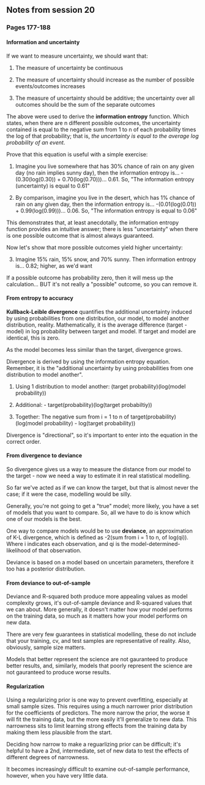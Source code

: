 ## Notes from session 20
### Pages 177-188


#### Information and uncertainty

If we want to measure uncertainty, we should want that:

1. The measure of uncertainty be continuous

2. The measure of uncertainty should increase as the number of possible events/outcomes increases

3. The measure of uncertainty should be additive; the uncertainty over all outcomes should be the sum of the separate outcomes

The above were used to derive the **information entropy** function. Which states, when there are n different possible outcomes, the uncertainty contained is equal to the negative sum from 1 to n of each probability times the log of that probability; that is, *the uncertainty is equal to the average log probability of an event*.

Prove that this equation is useful with a simple exercise:

1. Imagine you live somewhere that has 30% chance of rain on any given day (no rain implies sunny day), then the information entropy is... -(0.30(log(0.30)) + 0.70(log(0.70)))... 0.61. So, "The information entropy (uncertainty) is equal to 0.61"

2. By comparison, imagine you live in the desert, which has 1% chance of rain on any given day, then the information entropy is... -(0.01(log(0.01)) + 0.99(log(0.99)))... 0.06. So, "The information entropy is equal to 0.06"

This demonstrates that, at least anecdotally, the information entropy function provides an intuitive answer; there is less "uncertainty" when there is one possible outcome that is almost always guaranteed.

Now let's show that more possible outcomes yield higher uncertainty:

3. Imagine 15% rain, 15% snow, and 70% sunny. Then information entropy is... 0.82; higher, as we'd want

If a possible outcome has probability zero, then it will mess up the calculation... BUT it's not really a "possible" outcome, so you can remove it.

#### From entropy to accuracy

**Kullback-Leible divergence** quantifies the additional uncertainty induced by using probabilities from one distribution, our model, to model another distribution, reality. Mathematically, it is the average difference (target - model) in log probability between target and model. If target and model are identical, this is zero.

As the model becomes less similar than the target, divergence grows.

Divergence is derived by using the information entropy equation. Remember, it is the "additional uncertainty by using probabilities from one distribution to model another".

1. Using 1 distribution to model another: (target probability)(log(model probability))

2. Additional: - target(probability)(log(target probabiltiy))

3. Together: The negative sum from i = 1 to n of target(probability)(log(model probability) - log(target probability))

Divergence is "directional", so it's important to enter into the equation in the correct order.

#### From divergence to deviance

So divergence gives us a way to measure the distance from our model to the target - now we need a way to estimate it in real statistical modelling.

So far we've acted as if we can know the target, but that is almost never the case; if it were the case, modelling would be silly.

Generally, you're not going to get a "true" model; more likely, you have a set of models that you want to compare. So, all we have to do is know which one of our models is the best.

One way to compare models would be to use **deviance**, an approximation of K-L divergence, which is defined as -2(sum from i = 1 to n, of log(qi)). Where i indicates each observation, and qi is the model-determined-likelihood of that observation.

Deviance is based on a model based on uncertain parameters, therefore it too has a posterior distribution.

#### From deviance to out-of-sample

Deviance and R-squared both produce more appealing values as model complexity grows, it's out-of-sample deviance and R-squared values that we can about. More generally, it doesn't matter how your model performs on the training data, so much as it matters how your model performs on new data.

There are very few guarantees in statistical modelling, these do not include that your training, cv, and test samples are representative of reality. Also, obviously, sample size matters.

Models that better represent the science are not gauranteed to produce better results, and, similarly, models that poorly represent the science are not gauranteed to produce worse results.

#### Regularization

Using a regularizing prior is one way to prevent overfitting, especially at small sample sizes. This requires using a much narrower prior distribution for the coefficients of predictors. The more narrow the prior, the worse it will fit the training data, but the more easily it'll generalize to new data. This narrowness sits to limit learning strong effects from the training data by making them less plausible from the start.

Deciding how narrow to make a reguarlizing prior can be difficult; it's helpful to have a 2nd, intermediate, set of new data to test the effects of different degrees of narrowness.

It becomes increasingly difficult to examine out-of-sample performance, however, when you have very little data.


